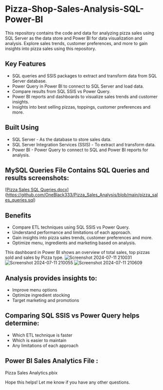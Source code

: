 # Pizza-Shop-Sales-Analysis-SQL-Power-BI
This repository contains the code and data for analyzing pizza sales using SQL Server as the data store and Power BI for data visualization and analysis. Explore sales trends, customer preferences, and more to gain insights into pizza sales using this repository.

## Key Features
- SQL queries and SSIS packages to extract and transform data from SQL Server database.
- Power Query in Power BI to connect to SQL Server and load data.
- Compare results from SQL SSIS vs Power Query.
- Power BI reports and dashboards to visualize sales trends and customer insights.
- Insights into best selling pizzas, toppings, customer preferences and more.

## Built Using
- SQL Server - As the database to store sales data.
- SQL Server Integration Services (SSIS) - To extract and transform data.
- Power BI - Power Query to connect to SQL and Power BI reports for analysis.

## MySQL Queries File Contains SQL Queries and results screenshots:
[[Pizza Sales SQL Queries.docx](https://github.com/DataVizExpert-Sham/Pizza-Shop-Sales-Analysis-SQL-Power-BI/files/14177623/Pizza.Sales.SQL.Queries.docx)](https://github.com/OneBlack333/Pizza_Sales_Analysis/blob/main/pizza_sales_queries.sql)

## Benefits
- Compare ETL techniques using SQL SSIS vs Power Query.
- Understand performance and limitations of each approach.
- Gain insights into pizza sales trends, customer preferences and more.
- Optimize menu, ingredients and marketing based on analysis.

This dashboard in Power BI shows an overview of total sales, top pizzas sold and sales by Pizza type.
![Screenshot 2024-07-11 210031](https://github.com/user-attachments/assets/c911dd61-825d-47f0-97d6-b9dc5d1ad3dd)
![Screenshot 2024-07-11 210055](https://github.com/user-attachments/assets/a341b4c8-086c-4571-a940-4d492ee60111)
![Screenshot 2024-07-11 210609](https://github.com/user-attachments/assets/0d1bcb8c-5572-4f22-97d2-f23591dae214)



## Analysis provides insights to:
- Improve menu options
- Optimize ingredient stocking
- Target marketing and promotions

## Comparing SQL SSIS vs Power Query helps determine:
- Which ETL technique is faster
- Which is easier to maintain
- Any limitations of each approach

## Power BI Sales Analytics File :
Pizza Sales Analytics.pbix

Hope this helps! Let me know if you have any other questions.
